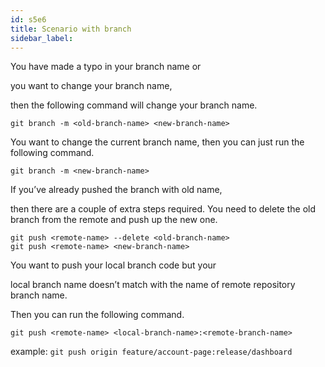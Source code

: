 ```yaml
---
id: s5e6
title: Scenario with branch
sidebar_label:
---
```



You have made a typo in your branch name or

you want to change your branch name,

then the following command will change your branch name.

`git branch -m <old-branch-name> <new-branch-name>`

You want to change the current branch name, then you can just run the following command.

`git branch -m <new-branch-name>`

If you’ve already pushed the branch with old name,

then there are a couple of extra steps required. You need to delete the old branch from the remote and push up the new one.

```
git push <remote-name> --delete <old-branch-name>
git push <remote-name> <new-branch-name>
```

You want to push your local branch code but your

local branch name doesn’t match with the name of remote repository branch name.

Then you can run the following command.

`git push <remote-name> <local-branch-name>:<remote-branch-name>`

example:
`git push origin feature/account-page:release/dashboard`
